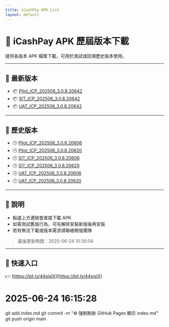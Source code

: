 ```yaml
---
title: iCashPay APK List
layout: default
---
```


<!-- refreshed: 2025-06-24 17:30:01.123 -->
<!-- debug-id: d6f8a7b8-... -->

# 📱 iCashPay APK 歷屆版本下載

提供各版本 APK 檔案下載，可用於測試或回溯歷史版本使用。

---

## 🔹 最新版本
- 📦 [Pilot_ICP_202506_3.0.8.20642](https://github.com/pandaTSAI/icashpay-apk-page/releases/download/v3.0.8.20642/Pilot_ICP_202506_3.0.8.20642.apk)
- 📦 [SIT_ICP_202506_3.0.8.20642](https://github.com/pandaTSAI/icashpay-apk-page/releases/download/v3.0.8.20642/SIT_ICP_202506_3.0.8.20642.apk)
- 📦 [UAT_ICP_202506_3.0.8.20642](https://github.com/pandaTSAI/icashpay-apk-page/releases/download/v3.0.8.20642/UAT_ICP_202506_3.0.8.20642.apk)

---

## 🔸 歷史版本
- 🕓 [Pilot_ICP_202506_3.0.8.20606](https://github.com/pandaTSAI/icashpay-apk-page/releases/download/v3.0.8.20606/Pilot_ICP_202506_3.0.8.20606.apk)
- 🕓 [Pilot_ICP_202506_3.0.8.20620](https://github.com/pandaTSAI/icashpay-apk-page/releases/download/v3.0.8.20620/Pilot_ICP_202506_3.0.8.20620.apk)
- 🕓 [SIT_ICP_202506_3.0.8.20606](https://github.com/pandaTSAI/icashpay-apk-page/releases/download/v3.0.8.20606/SIT_ICP_202506_3.0.8.20606.apk)
- 🕓 [SIT_ICP_202506_3.0.8.20620](https://github.com/pandaTSAI/icashpay-apk-page/releases/download/v3.0.8.20620/SIT_ICP_202506_3.0.8.20620.apk)
- 🕓 [UAT_ICP_202506_3.0.8.20606](https://github.com/pandaTSAI/icashpay-apk-page/releases/download/v3.0.8.20606/UAT_ICP_202506_3.0.8.20606.apk)
- 🕓 [UAT_ICP_202506_3.0.8.20620](https://github.com/pandaTSAI/icashpay-apk-page/releases/download/v3.0.8.20620/UAT_ICP_202506_3.0.8.20620.apk)

---

## 📌 說明

- 點選上方連結會直接下載 APK
- 如需測試舊版行為，可先解除安裝新版後再安裝
- 若有無法下載或版本需求請聯絡開發團隊

> 最後更新時間：2025-06-24 10:30:56

---

## 🔗 快速入口

👉 [https://bit.ly/44sisIX](https://bit.ly/44sisIX)
# 2025-06-24 16:15:28

<!-- forced-timestamp: 2025-06-24 16:49:21.3N -->
<!-- forced-debug-id: 4CA4AE11-503B-42F0-B487-52E486A90C89 -->

<!-- force refresh -->
git add index.md
git commit -m "♻️ 強制刷新 GitHub Pages 顯示 index.md"
git push origin main

